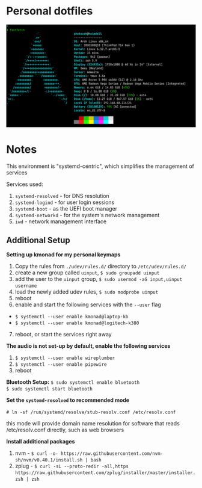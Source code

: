 # Personal dotfiles

![screenshot](./docs/fastfetch.png)

# Notes

This environment is "systemd-centric", which simplifies the management of services

Services used:
1. `systemd-resolved` - for DNS resolution
2. `systemd-logind` - for user login sessions
3. `systemd-boot` - as the UEFI boot manager
4. `systemd-networkd` - for the system's network management
5. `iwd` - network management interface

## Additional Setup

**Setting up kmonad for my personal keymaps**
1. Copy the rules from `./udev/rules.d/` directory to `/etc/udev/rules.d/`  
2. create a new group called `uinput`, `$ sudo groupadd uinput`  
3. add the user to the `uinput` group, `$ sudo usermod -aG input,uinput username`  
4. load the newly added udev rules, `$ sudo modprobe uinput`  
5. reboot  
6. enable and start the following services with the `--user` flag
  - `$ systemctl --user enable kmonad@laptop-kb`
  - `$ systemctl --user enable kmonad@logitech-k380`
7. reboot, or start the services right away  

**The audio is not set-up by default, enable the following services**  
1. `$ systemctl --user enable wireplumber`
2. `$ systemctl --user enable pipewire`
3. reboot

**Bluetooth Setup:**
`$ sudo systemctl enable bluetooth`  
`$ sudo systemctl start bluetooth`  

**Set the `systemd-resolved` to recommended mode**

`# ln -sf /run/systemd/resolve/stub-resolv.conf /etc/resolv.conf`

this mode will provide domain name resolution for software that reads /etc/resolv.conf directly, such as web browsers

**Install additional packages**
1. nvm - `$ curl -o- https://raw.githubusercontent.com/nvm-sh/nvm/v0.40.1/install.sh | bash`
2. zplug - `$ curl -sL --proto-redir -all,https https://raw.githubusercontent.com/zplug/installer/master/installer.zsh | zsh`
